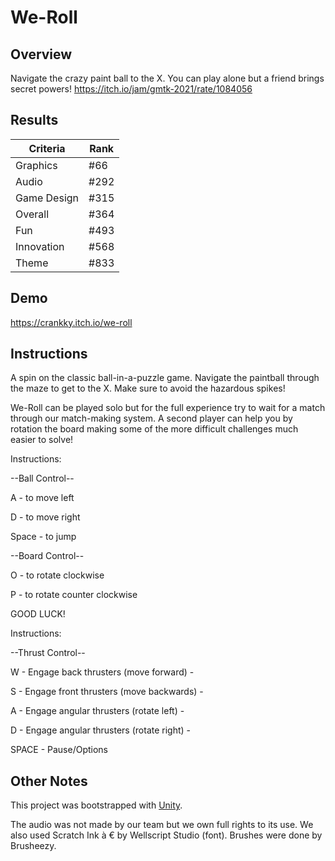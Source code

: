 # We-Roll

## Overview
Navigate the crazy paint ball to the X. You can play alone but a friend brings secret powers! https://itch.io/jam/gmtk-2021/rate/1084056

## Results

| Criteria   | Rank  |
| ---------- | ----- |
| Graphics | #66    |
| Audio   | #292    |
| Game Design    | #315   |
| Overall      | #364   |
| Fun      | #493   |
| Innovation      | #568   |
| Theme      | #833   |

## Demo
https://crankky.itch.io/we-roll

## Instructions
A spin on the classic ball-in-a-puzzle game. Navigate the paintball through the maze to get to the X. Make sure to avoid the hazardous spikes!

We-Roll can be played solo but for the full experience try to wait for a match through our match-making system. A second player can help you by rotation the board making some of the more difficult challenges much easier to solve!

Instructions:

--Ball Control--

A - to move left

D - to move right

Space - to jump

--Board Control--

O - to rotate clockwise

P - to rotate counter clockwise

GOOD LUCK!

Instructions:

--Thrust Control--

W - Engage back thrusters (move forward) -

S - Engage front thrusters (move backwards) -

A - Engage angular thrusters (rotate left) -

D - Engage angular thrusters (rotate right) -

SPACE - Pause/Options


## Other Notes
This project was bootstrapped with [Unity](https://unity.com/).

The audio was not made by our team but we own full rights to its use. We also used Scratch Ink à € by Wellscript Studio (font). Brushes were done by Brusheezy.
